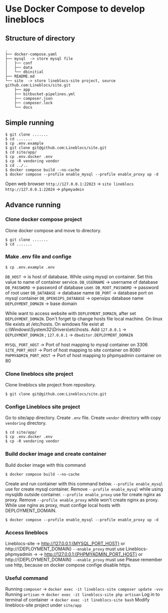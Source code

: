 # Use Docker Compose to develop lineblocs

## Structure of directory
```shell
.
├── docker-compose.yaml
├── mysql  -> store mysql file
│   ├── conf
│   ├── data
│   └── dbinitial
├── README.md
└── site  -> store lineblocs-site project, source github.com:Lineblocs/site.git
    ├── app
    ├── bitbucket-pipelines.yml
    ├── composer.json
    ├── composer.lock
    └── docs

```

## Simple running
```shell
$ git clone .......
$ cd .......
$ cp .env.example
$ git clone git@github.com:Lineblocs/site.git
$ cd site/app/
$ cp .env.docker .env
$ cp -R vendoring vendor
$ cd ../..
$ docker compose build --no-cache
$ docker compose --profile enable_mysql --profile enable_proxy up -d
```
 Open web browser 
`http://127.0.0.1:22023`   -> `site lineblocs`
`http://127.0.0.1:22024`   -> `phpmyadmin`


## Advance running

### Clone docker compose project
Clone docker compose and move to directory.
```shell
$ git clone .......
$ cd .......
```

### Make .env file and confige
```shell
$ cp .env.example .env
```

`DB_HOST` -> is host of database. While using mysql on container. Set this value to name of container service.
`DB_USERNAME` -> username of database
`DB_PASSWORD` -> password of database user.
`DB_ROOT_PASSWORD` -> password of root user
`DB_DATABASE` -> database name
`DB_PORT` -> database port on mysql container
`DB_OPENSIPS_DATABASE` -> opensips database name
`DEPLOYMENT_DOMAIN` -> base domain 

While want to access website with `DEPLOYMENT_DOMAIN`, after set `DEPLOYMENT_DOMAIN`. Don't forget tp change hosts file local machine. On linux file exists at /etc/hosts. On windows file exist at c:\Windows\System32\Drivers\etc\hosts. Add `127.0.0.1` -> `DEPLOYMENT_DOMAIN`  ;  `127.0.0.1` -> `dbeditor.DEPLOYMENT_DOMAIN`

`MYSQL_PORT_HOST` -> Port of host mapping to mysql container on 3306
`SITE_PORT_HOST` -> Port of host mapping to site container on 8080
`PHPMYADMIN_PORT_HOST` -> Port of host mapping to phpmyadmin container on 80

### Clone lineblocs site project
Clone  lineblocs site project from repository.
```shell
$ git clone git@github.com:Lineblocs/site.git
```

### Confige Lineblocs site project
Go to site/app directory. Create `.env` file. Create `vendor` directory with copy `vendoring` directory.

```shell
$ cd site/app/
$ cp .env.docker .env
$ cp -R vendoring vendor
```

### Build docker image and create container
Build docker image with this command
```shell
$ docker compose build --no-cache
```

Create and run container with this command below. 
`--profile enable_mysql` use for create mysql container. Remove `--profile enable_mysql` while using mysqldb outside container. 
`--profile enable_proxy` use for create nginx as proxy. Remove `--profile enable_proxy` while won't create nginx as proxy. While use nginx as proxy, must confige local hosts with DEPLOYMENT_DOMAIN. 

```shell
$ docker compose --profile enable_mysql --profile enable_proxy up -d
```

### Access lineblocs
Lineblocs-site -> http://127.0.0.1:{MYSQL_PORT_HOST} or http://{DEPLOYMENT_DOMAIN} `--enable_proxy` must use
Lineblocs-phpmyadmin -> -> http://127.0.0.1:{PHPMYADMIN_PORT_HOST} or http://{DEPLOYMENT_DOMAIN} `--enable_proxy` must use
Please remember use http, because on docker compose confige disable https.

### Useful command
Running `composer`  -> `docker exec -it lineblocs-site composer update -vvv`
Running `artisan` -> `docker exec -it lineblocs-site php artisan`
Log in to terminal of container  -> `docker exec -it lineblocs-site bash`
Modify lineblocs-site project under `site/app`


